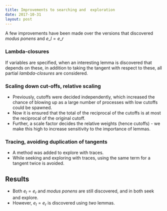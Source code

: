 ```yaml
---
title: Improvements to searching and  exploration
date: 2017-10-31
layout: post
---
```


A few improvements have been made over the versions that discovered _modus ponens_ and $e\_l = e\_r$

### Lambda-closures

If variables are specified, when an interesting lemma is discovered that depends on these, in addition to taking the tangent with respect to these, all partial _lambda-closures_ are considered.

### Scaling down cut-offs, relative scaling

* Previously, cutoffs were decided independently, which increased the chance of blowing up as a large number of processes with low cutoffs could be spawned.
* Now it is ensured that the total of the reciprocal of the cutoffs is at most the reciprocal of the original cutoff.
* Further, a scale factor decides the relative weights (hence cutoffs) - we make this high to increase sensitivity to the importance of lemmas.

### Tracing, avoiding duplication of tangents

* A method was added to explore with traces.
* While seeking and exploring with traces, using the same term for a tangent twice is avoided.


## Results

* Both $e_l = e_r$ and _modus ponens_ are still discovered, and in both seek and explore.
* However, $e_l = e_r$ is discovered using _two_ lemmas.
